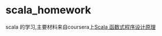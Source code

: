 # scala_homework
scala 的学习,主要材料来自coursera上[Scala 函数式程序设计原理](https://www.coursera.org/learn/progfun1/home/welcome)

